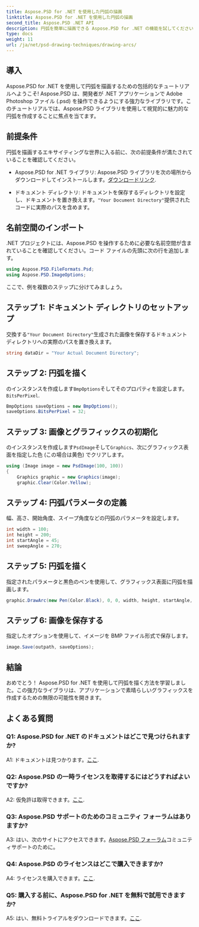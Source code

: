 ```yaml
---
title: Aspose.PSD for .NET を使用した円弧の描画
linktitle: Aspose.PSD for .NET を使用した円弧の描画
second_title: Aspose.PSD .NET API
description: 円弧を簡単に描画できる Aspose.PSD for .NET の機能を試してください。ステップバイステップのチュートリアルに従って、アプリケーションで美しいグラフィックスを作成してください。
type: docs
weight: 11
url: /ja/net/psd-drawing-techniques/drawing-arcs/
---
```

## 導入

Aspose.PSD for .NET を使用して円弧を描画するための包括的なチュートリアルへようこそ! Aspose.PSD は、開発者が .NET アプリケーションで Adobe Photoshop ファイル (.psd) を操作できるようにする強力なライブラリです。このチュートリアルでは、Aspose.PSD ライブラリを使用して視覚的に魅力的な円弧を作成することに焦点を当てます。

## 前提条件

円弧を描画するエキサイティングな世界に入る前に、次の前提条件が満たされていることを確認してください。

- Aspose.PSD for .NET ライブラリ: Aspose.PSD ライブラリを次の場所からダウンロードしてインストールします。[ダウンロードリンク](https://releases.aspose.com/psd/net/).

- ドキュメント ディレクトリ: ドキュメントを保存するディレクトリを設定し、ドキュメントを置き換えます。`"Your Document Directory"`提供されたコードに実際のパスを含めます。

## 名前空間のインポート

.NET プロジェクトには、Aspose.PSD を操作するために必要な名前空間が含まれていることを確認してください。コード ファイルの先頭に次の行を追加します。

```csharp
using Aspose.PSD.FileFormats.Psd;
using Aspose.PSD.ImageOptions;
```

ここで、例を複数のステップに分けてみましょう。

## ステップ 1: ドキュメント ディレクトリのセットアップ

交換する`"Your Document Directory"`生成された画像を保存するドキュメント ディレクトリへの実際のパスを置き換えます。

```csharp
string dataDir = "Your Actual Document Directory";
```

## ステップ 2: 円弧を描く

のインスタンスを作成します`BmpOptions`そしてそのプロパティを設定します。`BitsPerPixel`.

```csharp
BmpOptions saveOptions = new BmpOptions();
saveOptions.BitsPerPixel = 32;
```

## ステップ 3: 画像とグラフィックスの初期化

のインスタンスを作成します`PsdImage`そして`Graphics`、次にグラフィックス表面を指定した色 (この場合は黄色) でクリアします。

```csharp
using (Image image = new PsdImage(100, 100))
{
    Graphics graphic = new Graphics(image);
    graphic.Clear(Color.Yellow);
```

## ステップ 4: 円弧パラメータの定義

幅、高さ、開始角度、スイープ角度などの円弧のパラメータを設定します。

```csharp
int width = 100;
int height = 200;
int startAngle = 45;
int sweepAngle = 270;
```

## ステップ 5: 円弧を描く

指定されたパラメータと黒色のペンを使用して、グラフィックス表面に円弧を描画します。

```csharp
graphic.DrawArc(new Pen(Color.Black), 0, 0, width, height, startAngle, sweepAngle);
```

## ステップ 6: 画像を保存する

指定したオプションを使用して、イメージを BMP ファイル形式で保存します。

```csharp
image.Save(outpath, saveOptions);
```

## 結論

おめでとう！ Aspose.PSD for .NET を使用して円弧を描く方法を学習しました。この強力なライブラリは、アプリケーションで素晴らしいグラフィックスを作成するための無限の可能性を開きます。

## よくある質問

### Q1: Aspose.PSD for .NET のドキュメントはどこで見つけられますか?

 A1: ドキュメントは見つかります。[ここ](https://reference.aspose.com/psd/net/).

### Q2: Aspose.PSD の一時ライセンスを取得するにはどうすればよいですか?

 A2: 仮免許は取得できます。[ここ](https://purchase.aspose.com/temporary-license/).

### Q3: Aspose.PSD サポートのためのコミュニティ フォーラムはありますか?

 A3: はい、次のサイトにアクセスできます。[Aspose.PSD フォーラム](https://forum.aspose.com/c/psd/34)コミュニティサポートのために。

### Q4: Aspose.PSD のライセンスはどこで購入できますか?

 A4: ライセンスを購入できます。[ここ](https://purchase.aspose.com/buy).

### Q5: 購入する前に、Aspose.PSD for .NET を無料で試用できますか?

 A5: はい、無料トライアルをダウンロードできます。[ここ](https://releases.aspose.com/).
